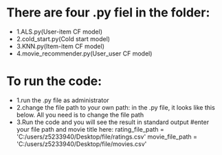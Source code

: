 # There are four .py fiel in the folder:

  * 1.ALS.py(User-item CF model)
  * 2.cold_start.py(Cold start model)
  * 3.KNN.py(Item-item CF model)
  * 4.movie_recommender.py(User_user CF model)

# To run the code:
  * 1.run the .py file as administrator
  * 2.change the file path to your own path:
	   in the .py file, it looks like this below. All you need is to change the file path 
  * 3.Run the code and you will see the result in standard output
	#enter your file path and movie title here:
	rating_file_path = 'C:/users/z5233940/Desktop/file/ratings.csv'
	movie_file_path = 'C:/users/z5233940/Desktop/file/movies.csv'

